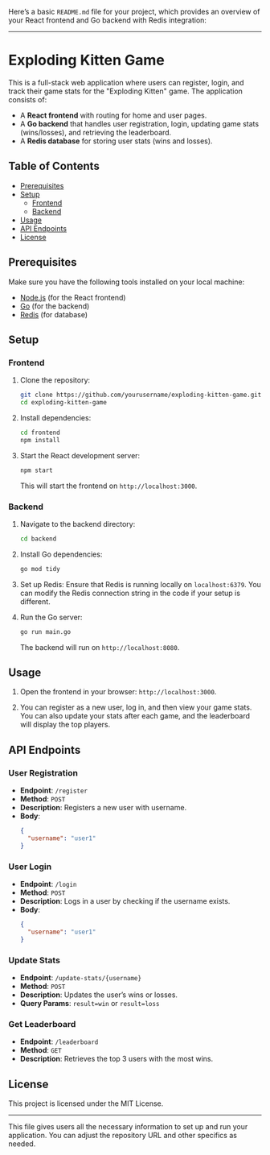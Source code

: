 Here’s a basic `README.md` file for your project, which provides an overview of your React frontend and Go backend with Redis integration:

---

# Exploding Kitten Game

This is a full-stack web application where users can register, login, and track their game stats for the "Exploding Kitten" game. The application consists of:

- A **React frontend** with routing for home and user pages.
- A **Go backend** that handles user registration, login, updating game stats (wins/losses), and retrieving the leaderboard.
- A **Redis database** for storing user stats (wins and losses).

## Table of Contents

- [Prerequisites](#prerequisites)
- [Setup](#setup)
  - [Frontend](#frontend)
  - [Backend](#backend)
- [Usage](#usage)
- [API Endpoints](#api-endpoints)
- [License](#license)

## Prerequisites

Make sure you have the following tools installed on your local machine:

- [Node.js](https://nodejs.org/en/download/) (for the React frontend)
- [Go](https://golang.org/dl/) (for the backend)
- [Redis](https://redis.io/download) (for database)

## Setup

### Frontend

1. Clone the repository:

    ```bash
    git clone https://github.com/yourusername/exploding-kitten-game.git
    cd exploding-kitten-game
    ```

2. Install dependencies:

    ```bash
    cd frontend
    npm install
    ```

3. Start the React development server:

    ```bash
    npm start
    ```

    This will start the frontend on `http://localhost:3000`.

### Backend

1. Navigate to the backend directory:

    ```bash
    cd backend
    ```

2. Install Go dependencies:

    ```bash
    go mod tidy
    ```

3. Set up Redis:
   Ensure that Redis is running locally on `localhost:6379`. You can modify the Redis connection string in the code if your setup is different.

4. Run the Go server:

    ```bash
    go run main.go
    ```

    The backend will run on `http://localhost:8080`.

## Usage

1. Open the frontend in your browser: `http://localhost:3000`.

2. You can register as a new user, log in, and then view your game stats. You can also update your stats after each game, and the leaderboard will display the top players.

## API Endpoints

### User Registration

- **Endpoint**: `/register`
- **Method**: `POST`
- **Description**: Registers a new user with username.
- **Body**: 
    ```json
    {
      "username": "user1"
    }
    ```

### User Login

- **Endpoint**: `/login`
- **Method**: `POST`
- **Description**: Logs in a user by checking if the username exists.
- **Body**: 
    ```json
    {
      "username": "user1"
    }
    ```

### Update Stats

- **Endpoint**: `/update-stats/{username}`
- **Method**: `POST`
- **Description**: Updates the user’s wins or losses.
- **Query Params**: `result=win` or `result=loss`

### Get Leaderboard

- **Endpoint**: `/leaderboard`
- **Method**: `GET`
- **Description**: Retrieves the top 3 users with the most wins.

## License

This project is licensed under the MIT License.

---

This file gives users all the necessary information to set up and run your application. You can adjust the repository URL and other specifics as needed.
